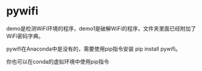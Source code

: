 # pywifi
demo是检测WiFi环境的程序，demo1是破解WiFi的程序，文件夹里面已经附加了WiFi密码字典。

pywifi在Anaconda中是没有的，需要使用pip指令安装 pip install pywifi。

你也可以在conda的虚拟环境中使用pip指令
